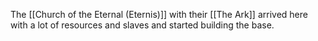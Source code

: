 The [[Church of the Eternal (Eternis)]] with their [[The Ark]] arrived here with a lot of resources and slaves and started building the base.